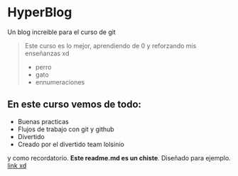 # HyperBlog
Un blog increible para el curso de git
>Este curso es lo mejor, aprendiendo de 0 y reforzando mis enseñanzas xd
>- perro
>- gato
>- ennumeraciones

## En este curso vemos de todo:
* Buenas practicas
* Flujos de trabajo con git y github
* Divertido
* Creado por el divertido team lolsinio

y como recordatorio.  **Este readme.md es un chiste**. Diseñado para ejemplo. [link xd](https://www.youtube.com/watch?v=i7gJvWMQSZQ "link xd")